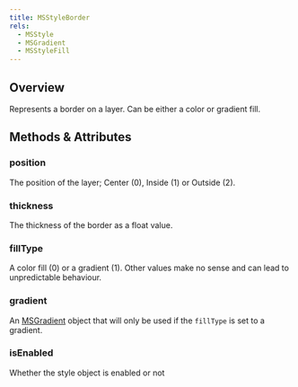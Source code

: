 ```yaml
---
title: MSStyleBorder
rels:
  - MSStyle
  - MSGradient
  - MSStyleFill
---
```


## Overview

Represents a border on a layer. Can be either a color or gradient fill.

## Methods & Attributes

### position

The position of the layer; Center (0), Inside (1) or Outside (2).

### thickness

The thickness of the border as a float value.

### fillType

A color fill (0) or a gradient (1). Other values make no sense and can lead to unpredictable behaviour.

### gradient

An [MSGradient](/docs/MSGradient/) object that will only be used if the `fillType` is set to a gradient.

### isEnabled

Whether the style object is enabled or not

